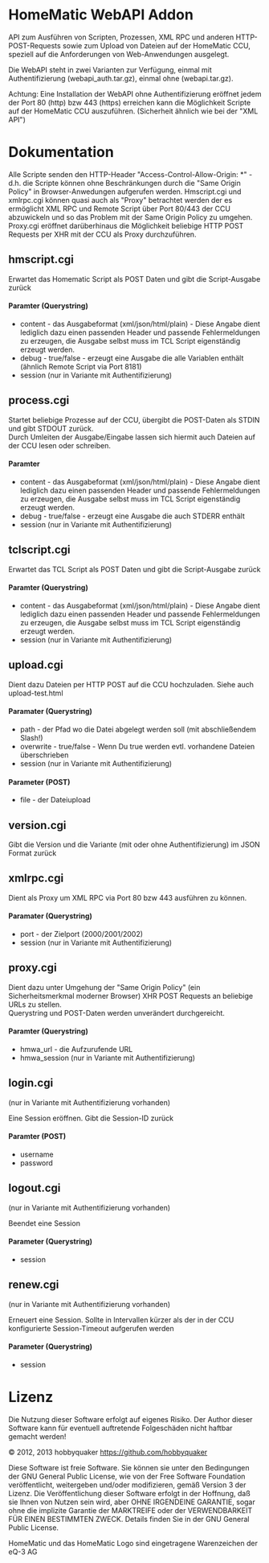 # HomeMatic WebAPI Addon

API zum Ausführen von Scripten, Prozessen, XML RPC und anderen HTTP-POST-Requests sowie zum Upload von Dateien auf der HomeMatic CCU, speziell auf die Anforderungen von Web-Anwendungen ausgelegt.

Die WebAPI steht in zwei Varianten zur Verfügung, einmal mit Authentifizierung (webapi_auth.tar.gz), einmal ohne (webapi.tar.gz).

Achtung: Eine Installation der WebAPI ohne Authentifizierung eröffnet jedem der Port 80 (http) bzw 443 (https) erreichen kann die Möglichkeit Scripte auf der HomeMatic CCU auszuführen. (Sicherheit ähnlich wie bei der "XML API")


# Dokumentation
Alle Scripte senden den HTTP-Header "Access-Control-Allow-Origin: *" - d.h. die Scripte können ohne Beschränkungen durch die "Same Origin Policy" in Browser-Anwedungen aufgerufen werden.
Hmscript.cgi und xmlrpc.cgi können quasi auch als "Proxy" betrachtet werden der es ermöglicht XML RPC und Remote Script über Port 80/443 der CCU abzuwickeln und so das Problem mit der Same Origin Policy zu umgehen. Proxy.cgi eröffnet darüberhinaus die Möglichkeit beliebige HTTP POST Requests per XHR mit der CCU als Proxy durchzuführen.


## hmscript.cgi
Erwartet das Homematic Script als POST Daten und gibt die Script-Ausgabe zurück

#### Paramter (Querystring)
* content - das Ausgabeformat (xml/json/html/plain) - Diese Angabe dient lediglich dazu einen passenden Header und passende Fehlermeldungen zu erzeugen, die Ausgabe selbst muss im TCL Script eigenständig erzeugt werden.
* debug - true/false - erzeugt eine Ausgabe die alle Variablen enthält (ähnlich Remote Script via Port 8181)
* session (nur in Variante mit Authentifizierung)


## process.cgi
Startet beliebige Prozesse auf der CCU, übergibt die POST-Daten als STDIN und gibt STDOUT zurück.  
Durch Umleiten der Ausgabe/Eingabe lassen sich hiermit auch Dateien auf der CCU lesen oder schreiben.

#### Paramter
* content - das Ausgabeformat (xml/json/html/plain) - Diese Angabe dient lediglich dazu einen passenden Header und passende Fehlermeldungen zu erzeugen, die Ausgabe selbst muss im TCL Script eigenständig erzeugt werden.
* debug - true/false - erzeugt eine Ausgabe die auch STDERR enthält
* session (nur in Variante mit Authentifizierung)


## tclscript.cgi
Erwartet das TCL Script als POST Daten und gibt die Script-Ausgabe zurück

#### Paramter (Querystring)
* content - das Ausgabeformat (xml/json/html/plain) - Diese Angabe dient lediglich dazu einen passenden Header und passende Fehlermeldungen zu erzeugen, die Ausgabe selbst muss im TCL Script eigenständig erzeugt werden.
* session (nur in Variante mit Authentifizierung)

## upload.cgi
Dient dazu Dateien per HTTP POST auf die CCU hochzuladen. Siehe auch upload-test.html

#### Paramater (Querystring)
* path - der Pfad wo die Datei abgelegt werden soll (mit abschließendem Slash!)
* overwrite - true/false - Wenn Du true werden evtl. vorhandene Dateien überschrieben
* session (nur in Variante mit Authentifizierung)

#### Parameter (POST)
* file - der Dateiupload 


## version.cgi
Gibt die Version und die Variante (mit oder ohne Authentifizierung) im JSON Format zurück

## xmlrpc.cgi
Dient als Proxy um XML RPC via Port 80 bzw 443 ausführen zu können. 
#### Paramater (Querystring)
* port - der Zielport (2000/2001/2002)
* session (nur in Variante mit Authentifizierung)


## proxy.cgi
Dient dazu unter Umgehung der "Same Origin Policy" (ein Sicherheitsmerkmal moderner Browser) XHR POST Requests an beliebige URLs zu stellen.  
Querystring und POST-Daten werden unverändert durchgereicht.

#### Paramter (Querystring)
* hmwa_url - die Aufzurufende URL
* hmwa_session (nur in Variante mit Authentifizierung)

## login.cgi
(nur in Variante mit Authentifizierung vorhanden)

Eine Session eröffnen. Gibt die Session-ID zurück

#### Paramter (POST)
* username 
* password

## logout.cgi
(nur in Variante mit Authentifizierung vorhanden)

Beendet eine Session

#### Parameter (Querystring)
* session

## renew.cgi
(nur in Variante mit Authentifizierung vorhanden)

Erneuert eine Session. Sollte in Intervallen kürzer als der in der CCU konfigurierte Session-Timeout aufgerufen werden
#### Parameter (Querystring)
* session


# Lizenz

Die Nutzung dieser Software erfolgt auf eigenes Risiko. Der Author dieser Software kann für eventuell auftretende Folgeschäden nicht haftbar gemacht werden!

© 2012, 2013 hobbyquaker https://github.com/hobbyquaker

Diese Software ist freie Software. Sie können sie unter den Bedingungen der GNU General Public License, wie von der Free Software Foundation veröffentlicht, weitergeben und/oder modifizieren, gemäß Version 3 der Lizenz. Die Veröffentlichung dieser Software erfolgt in der Hoffnung, daß sie Ihnen von Nutzen sein wird, aber OHNE IRGENDEINE GARANTIE, sogar ohne die implizite Garantie der MARKTREIFE oder der VERWENDBARKEIT FÜR EINEN BESTIMMTEN ZWECK. Details finden Sie in der GNU General Public License.

HomeMatic und das HomeMatic Logo sind eingetragene Warenzeichen der eQ-3 AG




